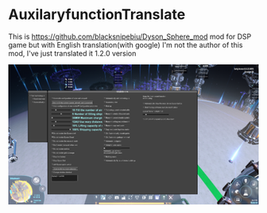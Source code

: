 # AuxilaryfunctionTranslate
This is https://github.com/blacksnipebiu/Dyson_Sphere_mod mod for DSP game but with English translation(with google)
I'm not the author of this mod, I've just translated it
1.2.0 version

![InnoHours_page-0002](https://github.com/DrunkenElf/AuxilaryfunctionTranslate/blob/d31ec2f3c587d002dc6fb027b5f5af15c1eed207/download.png)   
